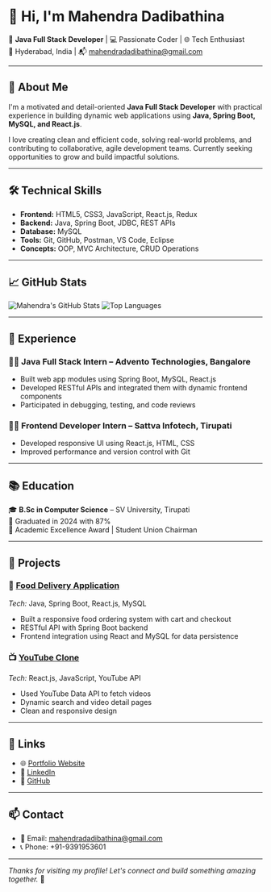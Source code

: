 # 👋 Hi, I'm Mahendra Dadibathina

🎯 **Java Full Stack Developer** | 💻 Passionate Coder | 🌐 Tech Enthusiast  
📍 Hyderabad, India | 📬 mahendradadibathina@gmail.com

---

## 🚀 About Me

I'm a motivated and detail-oriented **Java Full Stack Developer** with practical experience in building dynamic web applications using **Java, Spring Boot, MySQL, and React.js**.

I love creating clean and efficient code, solving real-world problems, and contributing to collaborative, agile development teams. Currently seeking opportunities to grow and build impactful solutions.

---

## 🛠️ Technical Skills

- **Frontend:** HTML5, CSS3, JavaScript, React.js, Redux
- **Backend:** Java, Spring Boot, JDBC, REST APIs
- **Database:** MySQL
- **Tools:** Git, GitHub, Postman, VS Code, Eclipse
- **Concepts:** OOP, MVC Architecture, CRUD Operations

---

## 📈 GitHub Stats

![Mahendra's GitHub Stats](https://github-readme-stats.vercel.app/api?username=mahii2004&show_icons=true&theme=tokyonight)
![Top Languages](https://github-readme-stats.vercel.app/api/top-langs/?username=mahii2004&layout=compact&theme=tokyonight)

---

## 💼 Experience

### 👨‍💻 Java Full Stack Intern – Advento Technologies, Bangalore  
- Built web app modules using Spring Boot, MySQL, React.js  
- Developed RESTful APIs and integrated them with dynamic frontend components  
- Participated in debugging, testing, and code reviews  

### 👨‍🎨 Frontend Developer Intern – Sattva Infotech, Tirupati  
- Developed responsive UI using React.js, HTML, CSS  
- Improved performance and version control with Git  

---

## 📚 Education

🎓 **B.Sc in Computer Science** – SV University, Tirupati  
📅 Graduated in 2024 with 87%  
🏅 Academic Excellence Award | Student Union Chairman

---

## 🌟 Projects

### 🍔 [Food Delivery Application](https://mahi-food.netlify.app/)  
*Tech:* Java, Spring Boot, React.js, MySQL  
- Built a responsive food ordering system with cart and checkout  
- RESTful API with Spring Boot backend  
- Frontend integration using React and MySQL for data persistence

### 📺 [YouTube Clone](https://mahi-youtube.netlify.app/)  
*Tech:* React.js, JavaScript, YouTube API  
- Used YouTube Data API to fetch videos  
- Dynamic search and video detail pages  
- Clean and responsive design

---

## 🔗 Links

- 🌐 [Portfolio Website](https://mahi-reddy.netlify.app/)
- 💼 [LinkedIn](https://linkedin.com/in/mahendra-dadibathina-0417751b1)
- 📁 [GitHub](https://github.com/mahii2004)

---

## 📫 Contact

- 📧 Email: mahendradadibathina@gmail.com  
- 📞 Phone: +91-9391953601

---

_Thanks for visiting my profile! Let's connect and build something amazing together._ 🚀

